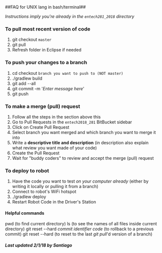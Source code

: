 ##FAQ for UNIX lang in bash/terminal##

_Instructions imply you're already in the `entech281_2018` directory_

### To pull most recent version of code ###
1. git checkout `master`
2. git pull
3. Refresh folder in Eclipse if needed

### To push your changes to a branch ###
1. cd checkout `branch you want to push to (NOT master)`
2. ./gradlew build
3. git add --all
4. git commit -m '_Enter message here_'
5. git push

### To make a merge (pull) request ###
1. Follow all the steps in the section above this
2. Go to Pull Requests in the `entech2018_281` BitBucket sidebar
3. Click on Create Pull Request
4. Select branch you want merged and which branch you want to merge it into
5. Write a __descriptive title and description__ (in description also explain what review you want made of your code)
6. Create the Pull Request
7. Wait for "buddy coders" to review and accept the merge (pull) request

### To deploy to robot ###
1. Have the code you want to test _on your computer already_ (either by writing it locally or pulling it from a branch)
2. Connect to robot's WiFi hotspot 
3. ./gradlew deploy
4. Restart Robot Code in the Driver's Station

#### Helpful commands ####
pwd (to find current directory)
ls (to see the names of all files inside current directory)
git reset --hard _commit identifier code_ (to rollback to a previous commit)
git reset --hard (to reset to the last _git pull_'d version of a branch)

##### Last updated 2/1/18 by Santiago #####